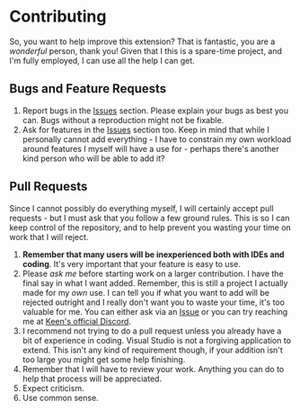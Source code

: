 # Contributing

So, you want to help improve this extension? That is fantastic, you are a _wonderful_ person, thank you! Given that I this is a
spare-time project, and I'm fully employed, I can use all the help I can get.

## Bugs and Feature Requests
1. Report bugs in the [Issues](https://github.com/malware-dev/MDK-SE/issues) section. Please explain your bugs as best you can. Bugs 
   without a reproduction might not be fixable. 
2. Ask for features in the [Issues](https://github.com/malware-dev/MDK-SE/issues) section too. Keep in mind that while I personally 
   cannot add everything - I have to constrain
   my own workload around features I myself will have a use for - perhaps there's another kind person who will be able to add it?

## Pull Requests
Since I cannot possibly do everything myself, I will certainly accept pull requests - but I must ask that you follow a few ground 
rules. This is so I can keep control of the repository, and to help prevent you wasting your time on work that I will reject.

1. **Remember that many users will be inexperienced both with IDEs and coding**. It's very important that your feature is easy
   to use.
2. Please _ask me_ before starting work on a larger contribution. I have the final say in what I want added. Remember, this is 
   still a project I actually made for my _own_ use. I can tell you if what you want to add will be rejected outright and I really 
   don't want you to waste your time, it's too valuable for me. You can either ask via an [Issue](https://github.com/malware-dev/MDK-SE/issues) or you can try reaching me at [Keen's official Discord](https://discord.gg/0hIE7GirODUqhfIg).
3. I recommend not trying to do a pull request unless you already have a bit of experience in coding. Visual Studio is not a forgiving
   application to extend. This isn't any kind of requirement though, if your addition isn't too large you might get some help finishing.
4. Remember that I will have to review your work. Anything you can do to help that process will be appreciated.
5. Expect criticism.
6. Use common sense.
